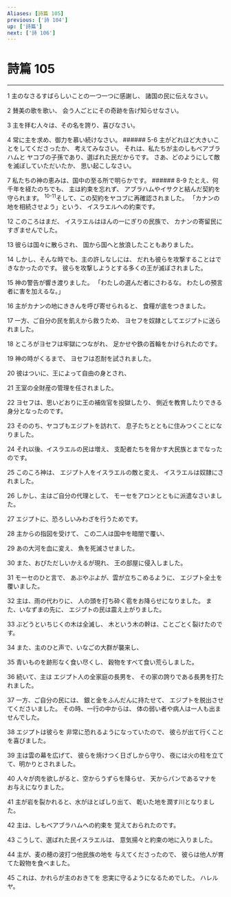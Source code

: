 ```yaml
---
Aliases: [詩篇 105]
previous: ['詩 104']
up: ['詩篇']
next: ['詩 106']
---
```

# 詩篇 105

***




1 
主のなさるすばらしいことの一つ一つに感謝し、 諸国の民に伝えなさい。 



2 
賛美の歌を歌い、 会う人ごとにその奇跡を告げ知らせなさい。 



3 
主を拝む人々は、その名を誇り、喜びなさい。 



4 
常に主を求め、御力を慕い続けなさい。 ###### 5-6 主がどれほど大きいことをしてくださったか、 考えてみなさい。 それは、私たちが主のしもべアブラハムと ヤコブの子孫であり、選ばれた民だからです。 さあ、どのようにして敵を滅ぼしていただいたか、 思い起こしなさい。 



7 
私たちの神の恵みは、国中の至る所で明らかです。 ###### 8-9 たとえ、何千年を経たのちでも、 主は約束を忘れず、 アブラハムやイサクと結んだ契約を 守られます。 <sup class="versenum">10-11</sup>そして、この契約をヤコブに再確認されました。 「カナンの地を相続させよう」という、 イスラエルへの約束です。 



12 
このころはまだ、 イスラエルはほんの一にぎりの民族で、 カナンの寄留民にすぎませんでした。 



13 
彼らは国々に散らされ、 国から国へと放浪したこともありました。 



14 
しかし、そんな時でも、主の許しなしには、 だれも彼らを攻撃することはできなかったのです。 彼らを攻撃しようとする多くの王が滅ぼされました。 



15 
神の警告が響き渡りました。 「わたしの選んだ者にさわるな。 わたしの預言者に害を加えるな。」 



16 
主がカナンの地にききんを呼び寄せられると、 食糧が底をつきました。 



17 
一方、ご自分の民を飢えから救うため、 ヨセフを奴隷としてエジプトに送られました。 



18 
ところがヨセフは牢獄につながれ、 足かせや鉄の首輪をかけられたのです。 



19 
神の時がくるまで、 ヨセフは忍耐を試されました。 



20 
彼はついに、王によって自由の身とされ、 



21 
王室の全財産の管理を任されました。 



22 
ヨセフは、思いどおりに王の補佐官を投獄したり、 側近を教育したりできる身分となったのです。 



23 
そののち、ヤコブもエジプトを訪れて、 息子たちとともに住みつくことになりました。 



24 
それ以後、イスラエルの民は増え、 支配者たちを脅かす大民族とまでなったのです。 



25 
このころ神は、 エジプト人をイスラエルの敵と変え、 イスラエルは奴隷にされました。 



26 
しかし、主はご自分の代理として、 モーセをアロンとともに派遣なさいました。 



27 
エジプトに、恐ろしいみわざを行うためです。 



28 
主からの指図を受けて、 この二人は国中を暗闇で覆い、 



29 
あの大河を血に変え、 魚を死滅させました。 



30 
また、おびただしいかえるが現れ、 王の部屋に侵入しました。 



31 
モーセのひと言で、 あぶやぶよが、雲が立ちこめるように、 エジプト全土を覆いました。 



32 
主は、雨の代わりに、 人の頭を打ち砕く雹をお降らせになりました。 また、いなずまの先に、 エジプトの民は震え上がりました。 



33 
ぶどうといちじくの木は全滅し、 木という木の幹は、ことごとく裂けたのです。 



34 
また、主のひと声で、いなごの大群が襲来し、 



35 
青いものを跡形なく食い尽くし、 穀物をすべて食い荒らしました。 



36 
続いて、主は エジプト人の全家庭の長男を、 その家の誇りである長男を打たれました。 



37 
一方、ご自分の民には、 銀と金をふんだんに持たせて、 エジプトを脱出させてくださいました。 その時、一行の中からは、 体の弱い者や病人は一人も出ませんでした。 



38 
エジプトは彼らを 非常に恐れるようになっていたので、 彼らが出て行くことを喜びました。 



39 
主は雲の幕を広げて、 彼らを焼けつく日ざしから守り、 夜には火の柱を立てて、明かりとされました。 



40 
人々が肉を欲しがると、空からうずらを降らせ、 天からパンであるマナを お与えになりました。 



41 
主が岩を裂かれると、水がほとばしり出て、 乾いた地を潤す川となりました。 



42 
主は、しもべアブラハムへの約束を 覚えておられたのです。 



43 
こうして、選ばれた民イスラエルは、 意気揚々と約束の地に入りました。 



44 
主が、麦の穂の波打つ他民族の地を 与えてくださったので、 彼らは他人が育てた穀物を食べました。 



45 
これは、かれらが主のおきてを 忠実に守るようになるためでした。 ハレルヤ。
